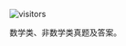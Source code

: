 ![visitors](https://visitor-badge.glitch.me/badge?page_id=rogerchenfz/XMU-Helper/tree/main/%E5%AD%A6%E4%B8%9A%E7%AB%9E%E8%B5%9B/%E6%95%B0%E5%AD%A6%E7%AB%9E%E8%B5%9B/%E7%9C%9F%E9%A2%98)

数学类、非数学类真题及答案。
